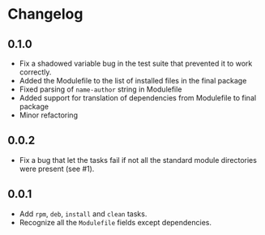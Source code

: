 # Changelog

## 0.1.0

* Fix a shadowed variable bug in the test suite that prevented it to work
  correctly.
* Added the Modulefile to the list of installed files in the final package
* Fixed parsing of `name-author` string in Modulefile
* Added support for translation of dependencies from Modulefile to final package
* Minor refactoring

## 0.0.2

* Fix a bug that let the tasks fail if not all the standard module directories
  were present (see #1).

## 0.0.1

* Add `rpm`, `deb`, `install` and `clean` tasks.
* Recognize all the `Modulefile` fields except dependencies.
